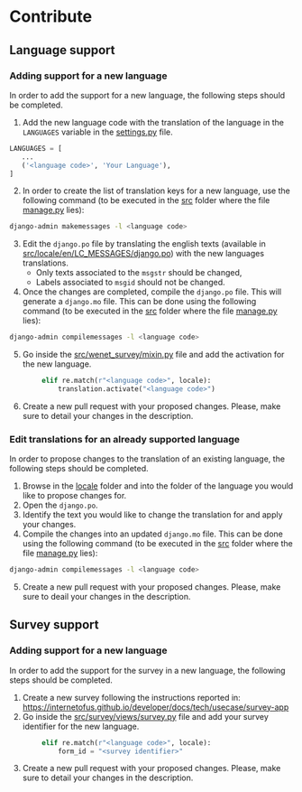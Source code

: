 # Contribute

## Language support

### Adding support for a new language

In order to add the support for a new language, the following steps should be completed.

1. Add the new language code with the translation of the language in the `LANGUAGES` variable in the [settings.py](src/wenet_survey/settings.py) file.
```python
LANGUAGES = [
   ...
   ('<language code>', 'Your Language'),
]
```
2. In order to create the list of translation keys for a new language, use the following command (to be executed in the [src](src) folder where the file [manage.py](src/manage.py) lies):
```bash
django-admin makemessages -l <language code>
```
3. Edit the `django.po` file by translating the english texts (available in [src/locale/en/LC_MESSAGES/django.po](src/locale/en/LC_MESSAGES/django.po)) with the new languages translations. 
    * Only texts associated to the `msgstr` should be changed,
    * Labels associated to `msgid` should not be changed.
4. Once the changes are completed, compile the `django.po` file. This will generate a `django.mo` file. This can be done using the following command (to be executed in the [src](src) folder where the file [manage.py](src/manage.py) lies):
```bash
django-admin compilemessages -l <language code>
```
5. Go inside the [src/wenet_survey/mixin.py](src/wenet_survey/mixin.py) file and add the activation for the new language.
```python
        elif re.match(r"<language code>", locale):
            translation.activate("<language code>")
```
6. Create a new pull request with your proposed changes. Please, make sure to detail your changes in the description.

### Edit translations for an already supported language

In order to propose changes to the translation of an existing language, the following steps should be completed.

1. Browse in the [locale](src/locale) folder and into the folder of the language you would like to propose changes for.
2. Open the `django.po`.
3. Identify the text you would like to change the translation for and apply your changes.
4. Compile the changes into an updated `django.mo` file. This can be done using the following command (to be executed in the [src](src) folder where the file [manage.py](src/manage.py) lies):
```bash
django-admin compilemessages -l <language code>
```
5. Create a new pull request with your proposed changes. Please, make sure to deail your changes in the description.


## Survey support 

### Adding support for a new language

In order to add the support for the survey in a new language, the following steps should be completed.

1. Create a new survey following the instructions reported in: https://internetofus.github.io/developer/docs/tech/usecase/survey-app
2. Go inside the [src/survey/views/survey.py](src/survey/views/survey.py) file and add your survey identifier for the new language.
```python
        elif re.match(r"<language code>", locale):
            form_id = "<survey identifier>"
```
3. Create a new pull request with your proposed changes. Please, make sure to detail your changes in the description.
